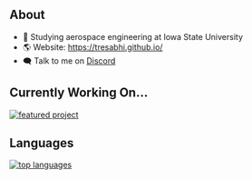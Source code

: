 ## About

- 🚀 Studying aerospace engineering at Iowa State University
- 🌎 Website: https://tresabhi.github.io/
- 🗨️ Talk to me on [Discord](https://discord.gg/nDt7AjGJQH)

## Currently Working On...
[![featured project](https://github-readme-stats.vercel.app/api/pin/?username=tresabhi&repo=blitzkrieg&theme=nord)](https://github.com/tresabhi/blitzkrieg)

## Languages

[![top languages](https://github-readme-stats.vercel.app/api/top-langs/?username=TresAbhi&theme=nord&layout=compact&langs_count=128)](https://github.com/TresAbhi)
